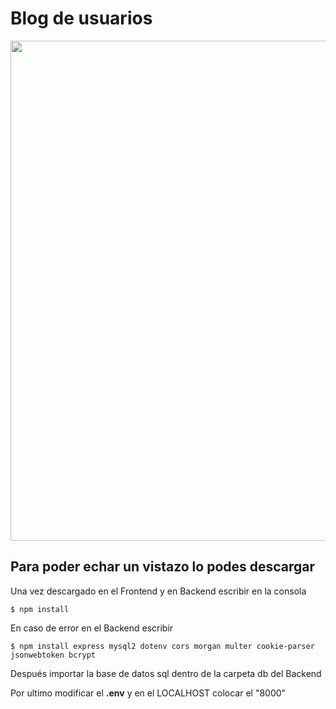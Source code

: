 # Blog de usuarios
<div align="center">
<img src="https://leonidasvalen.github.io/Portfolio/img/blog.png" height="800px">
</div>


## Para poder echar un vistazo lo podes descargar

Una vez descargado en el Frontend y en Backend escribir en la consola

`$ npm install `

En caso de error en el Backend escribir

`$ npm install express mysql2 dotenv cors morgan multer cookie-parser jsonwebtoken bcrypt`

Después importar la base de datos sql dentro de la carpeta db del Backend

Por ultimo modificar el **.env** y en el LOCALHOST colocar el "8000"

